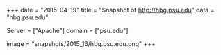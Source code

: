 
+++
date = "2015-04-19"
title = "Snapshot of http://hbg.psu.edu"
data = "hbg.psu.edu"

Server = ["Apache"]
domain = ["psu.edu"]

  image = "snapshots/2015_16/hbg.psu.edu.png"
+++
#
